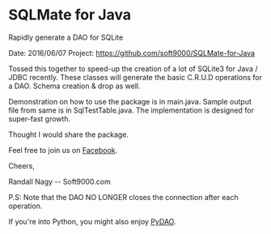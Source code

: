 # SQLMate for Java
Rapidly generate a DAO for SQLite

Date: 2016/06/07
Project: https://github.com/soft9000/SQLMate-for-Java

Tossed this together to speed-up the creation of a lot of SQLite3 for Java / JDBC recently. These classes will generate the basic C.R.U.D 
operations for a DAO. Schema creation & drop as well.

Demonstration on how to use the package is in main.java.
   Sample output file from same is in SqlTestTable.java.
   The implementation is designed for super-fast growth. 

Thought I would share the package. 

Feel free to join us on [Facebook](https://www.facebook.com/groups/javatraining9000).


Cheers,


Randall Nagy
-- Soft9000.com


P.S: Note that the DAO NO LONGER closes the connection after each operation. 

If you're into Python, you might also enjoy [PyDAO](https://github.com/soft9000/PyDAO).
